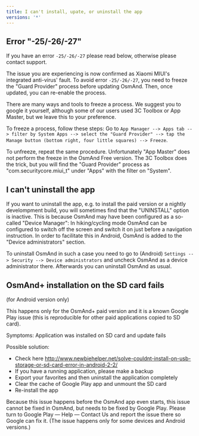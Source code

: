 ```yaml
---
title: I can't install, upate, or uninstall the app
versions: '*'
---
```


## Error "-25/-26/-27"
If you have an error `-25/-26/-27` please read below, otherwise please
contact support.

The issue you are experiencing is now confirmed as
Xiaomi MIUI's integrated anti-virus' fault. To avoid error
`-25/-26/-27`, you need to freeze the "Guard Provider" process before
updating OsmAnd. Then, once updated, you can re-enable the process.

There are many ways and tools to freeze a process. We suggest you to
google it yourself, although some of our users used 3C Toolbox or App
Master, but we leave this to your preference.

To freeze a process, follow these steps: Go to `App Manager --> Apps tab
--> filter by System Apps --> select the "Guard Provider" --> tap the
Manage button (bottom right, four little squares) --> Freeze`.

To unfreeze, repeat the same procedure. Unfortunately "App Master" does not
perform the freeze in the OsmAnd Free version. The 3C Toolbox does the trick, but you
will find the "Guard Provider" process as "com.securitycore.miui\_t"
under "Apps" with the filter on "System".


## I can't uninstall the app

If you want to uninstall the app, e.g. to
install the paid version or a nightly develompment build, you will sometimes find
that the "UNINSTALL" option is inactive. This is because OsmAnd may have been
configured as a so-called "Device Manager": In hiking/cycling mode OsmAnd can be configured to switch off the
screen and switch it on just before a navigation instruction.
In order to facilitate this in Android, OsmAnd is added to the
"Device administrators" section.

To uninstall OsmAnd in such a case you need to go to (Android)
`Settings --> Security --> Device administrators` and uncheck OsmAnd as a
device administrator there. Afterwards you can uninstall OsmAnd as usual.


## OsmAnd+ installation on the SD card fails
(for Android version only)

This happens only for the OsmAnd+ paid version and it is a known Google
Play issue (this is reproducible for other paid applications copied to
SD card).

Symptoms: Application was installed on SD card and update fails

Possible solution:

-   Check here
    http://www.newbiehelper.net/solve-couldnt-install-on-usb-storage-or-sd-card-error-in-android-2-2/
-   If you have a running application, please make a backup
-   Export your favorites and then uninstall the application completely
-   Clear the cache of Google Play app and unmount the SD card
-   Re-install the app

Because this issue happens before the OsmAnd app even starts, this issue
cannot be fixed in OsmAnd, but needs to be fixed by Google Play. Please
turn to Google Play — Help — Contact Us and report the issue there so
Google can fix it. (The issue happens only for some devices and Android
versions.)
